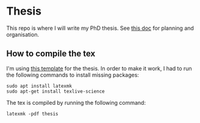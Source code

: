 # Thesis

This repo is where I will write my PhD thesis.
See [this doc](https://docs.google.com/document/d/1Ez7LculGFcjLHr-peoyE0Qa1vGOFB6jmgUzD6eyO7vc/edit?usp=sharing) 
for planning and organisation.


## How to compile the tex

I'm using [this template](https://github.com/kks32/phd-thesis-template) for
the thesis. In order to make it work, I had to run the following commands to
install missing packages:

```
sudo apt install latexmk
sudo apt-get install texlive-science
```

The tex is compiled by running the following command:

```
latexmk -pdf thesis
```
